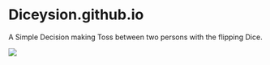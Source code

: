 # Diceysion.github.io
A Simple Decision making Toss between two persons with the flipping Dice.


<img src="https://github.com/yashpatel458/Diceysion.github.io/blob/main/Start.png?raw=true">
